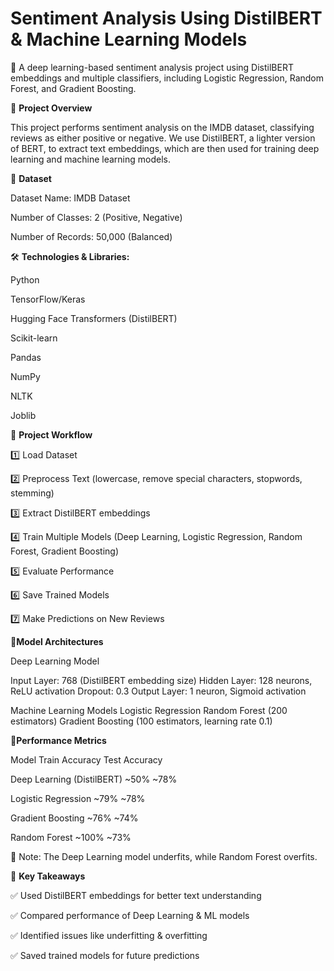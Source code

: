 # **Sentiment Analysis Using DistilBERT & Machine Learning Models**

🚀 A deep learning-based sentiment analysis project using DistilBERT embeddings and multiple classifiers, including Logistic Regression, Random Forest, and Gradient Boosting.

📌 **Project Overview**

This project performs sentiment analysis on the IMDB dataset, classifying reviews as either positive or negative. We use DistilBERT, a lighter version of BERT, to extract text embeddings, which are then used for training deep learning and machine learning models.

📂 **Dataset**

Dataset Name: IMDB Dataset

Number of Classes: 2 (Positive, Negative)

Number of Records: 50,000 (Balanced)


🛠️ **Technologies & Libraries:**

Python

TensorFlow/Keras

Hugging Face Transformers (DistilBERT)

Scikit-learn

Pandas

NumPy

NLTK

Joblib


🔨 **Project Workflow**

1️⃣ Load Dataset

2️⃣ Preprocess Text (lowercase, remove special characters, stopwords, stemming)

3️⃣ Extract DistilBERT embeddings

4️⃣ Train Multiple Models (Deep Learning, Logistic Regression, Random Forest, Gradient Boosting)

5️⃣ Evaluate Performance

6️⃣ Save Trained Models

7️⃣ Make Predictions on New Reviews

🧩**Model Architectures**

Deep Learning Model

Input Layer: 768 (DistilBERT embedding size)
Hidden Layer: 128 neurons, ReLU activation
Dropout: 0.3
Output Layer: 1 neuron, Sigmoid activation

Machine Learning Models
Logistic Regression
Random Forest (200 estimators)
Gradient Boosting (100 estimators, learning rate 0.1)

🎯**Performance Metrics**

Model	Train Accuracy	            Test   Accuracy

Deep Learning (DistilBERT)	      ~50%	  ~78%

Logistic Regression	              ~79%	  ~78%

Gradient Boosting	                ~76%	  ~74%

Random Forest	                    ~100% 	~73%

📌 Note: The Deep Learning model underfits, while Random Forest overfits.

📌 **Key Takeaways**

✅ Used DistilBERT embeddings for better text understanding

✅ Compared performance of Deep Learning & ML models

✅ Identified issues like underfitting & overfitting

✅ Saved trained models for future predictions

